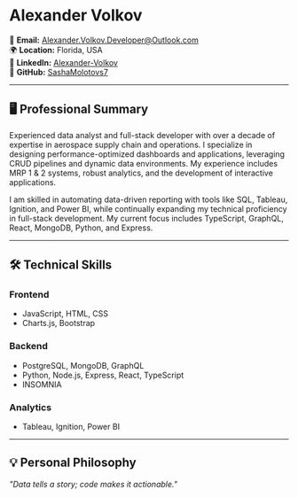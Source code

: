 # Alexander Volkov

📧 **Email:** [Alexander.Volkov.Developer@Outlook.com](mailto:Alexander.Volkov.Developer@Outlook.com)  
🌍 **Location:** Florida, USA  
🔗 **LinkedIn:** [Alexander-Volkov](https://linkedin.com/in/Alexander-Volkov)  
🐙 **GitHub:** [SashaMolotovs7](https://github.com/SashaMolotovs7)

---

## 🖥️ **Professional Summary**  
Experienced data analyst and full-stack developer with over a decade of expertise in aerospace supply chain and operations. I specialize in designing performance-optimized dashboards and applications, leveraging CRUD pipelines and dynamic data environments. My experience includes MRP 1 & 2 systems, robust analytics, and the development of interactive applications.

I am skilled in automating data-driven reporting with tools like SQL, Tableau, Ignition, and Power BI, while continually expanding my technical proficiency in full-stack development. My current focus includes TypeScript, GraphQL, React, MongoDB, Python, and Express.

---

## 🛠️ **Technical Skills**

### **Frontend**  
- JavaScript, HTML, CSS  
- Charts.js, Bootstrap  

### **Backend**  
- PostgreSQL, MongoDB, GraphQL  
- Python, Node.js, Express, React, TypeScript  
- INSOMNIA

### **Analytics**  
- Tableau, Ignition, Power BI  

---

## 💡 **Personal Philosophy**  
*"Data tells a story; code makes it actionable."*

